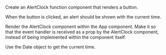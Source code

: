 Create an AlertClock function component that renders a button.

When the button is clicked, an alert should be shown with the current time.

Render the AlertClock component within the App component. Make it so that the event handler is received as a prop by the AlertClock component, instead of being implemented within the component itself.

Use the Date object to get the current time.
